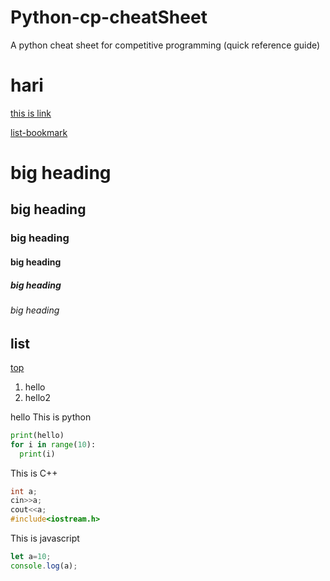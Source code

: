 # Python-cp-cheatSheet
A python cheat sheet for competitive programming (quick reference guide)
# hari

[this is link](https://google.com)

[list-bookmark](#hari)

# big heading
## big heading
### big heading
#### big heading
##### big heading
###### big heading



## list 
[top](#hari)

1. hello
1. hello2

hello
This is python
```python
print(hello)
for i in range(10):
  print(i)
```
This is C++
```cpp
int a;
cin>>a;
cout<<a;
#include<iostream.h>
```
This is javascript
```js
let a=10;
console.log(a);
```
